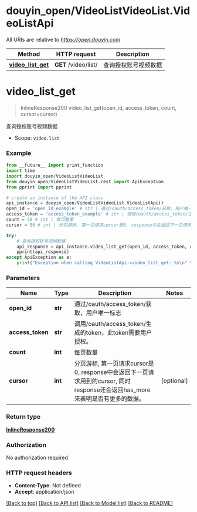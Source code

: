 # douyin_open/VideoListVideoList.VideoListApi

All URIs are relative to *https://open.douyin.com*

Method | HTTP request | Description
------------- | ------------- | -------------
[**video_list_get**](VideoListApi.md#video_list_get) | **GET** /video/list/ | 查询授权账号视频数据

# **video_list_get**
> InlineResponse200 video_list_get(open_id, access_token, count, cursor=cursor)

查询授权账号视频数据

* Scope: `video.list` 

### Example
```python
from __future__ import print_function
import time
import douyin_open/VideoListVideoList
from douyin_open/VideoListVideoList.rest import ApiException
from pprint import pprint

# create an instance of the API class
api_instance = douyin_open/VideoListVideoList.VideoListApi()
open_id = 'open_id_example' # str | 通过/oauth/access_token/获取，用户唯一标志
access_token = 'access_token_example' # str | 调用/oauth/access_token/生成的token，此token需要用户授权。
count = 56 # int | 每页数量
cursor = 56 # int | 分页游标, 第一页请求cursor是0, response中会返回下一页请求用到的cursor, 同时response还会返回has_more来表明是否有更多的数据。 (optional)

try:
    # 查询授权账号视频数据
    api_response = api_instance.video_list_get(open_id, access_token, count, cursor=cursor)
    pprint(api_response)
except ApiException as e:
    print("Exception when calling VideoListApi->video_list_get: %s\n" % e)
```

### Parameters

Name | Type | Description  | Notes
------------- | ------------- | ------------- | -------------
 **open_id** | **str**| 通过/oauth/access_token/获取，用户唯一标志 | 
 **access_token** | **str**| 调用/oauth/access_token/生成的token，此token需要用户授权。 | 
 **count** | **int**| 每页数量 | 
 **cursor** | **int**| 分页游标, 第一页请求cursor是0, response中会返回下一页请求用到的cursor, 同时response还会返回has_more来表明是否有更多的数据。 | [optional] 

### Return type

[**InlineResponse200**](InlineResponse200.md)

### Authorization

No authorization required

### HTTP request headers

 - **Content-Type**: Not defined
 - **Accept**: application/json

[[Back to top]](#) [[Back to API list]](../README.md#documentation-for-api-endpoints) [[Back to Model list]](../README.md#documentation-for-models) [[Back to README]](../README.md)

